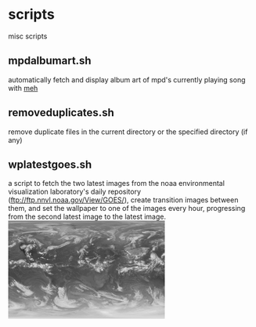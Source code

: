 # scripts
misc scripts

mpdalbumart.sh
--------------
automatically fetch and display album art of mpd's currently playing song with [meh](http://www.johnhawthorn.com/meh/)

removeduplicates.sh
-------------------
remove duplicate files in the current directory or the specified directory (if any)

wplatestgoes.sh
---------------
a script to fetch the two latest images from the noaa environmental visualization laboratory's daily repository (ftp://ftp.nnvl.noaa.gov/View/GOES/), create transition images between them, and set the wallpaper to one of the images every hour, progressing from the second latest image to the latest image.
![demo image](wplatestgoes-demo.gif)
